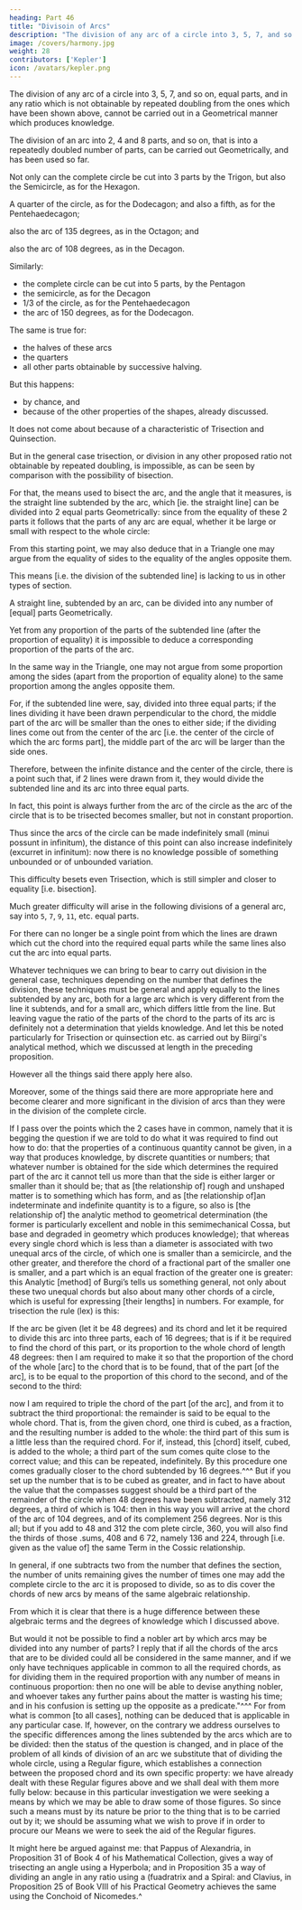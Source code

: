 ```yaml
---
heading: Part 46
title: "Divisoin of Arcs"
description: "The division of any arc of a circle into 3, 5, 7, and so on, equal parts, and in any ratio which is not obtainable by repeated doubling from the ones which have been shown above, cannot be carried out in a Geometrical manner which produces knowledge"
image: /covers/harmony.jpg
weight: 28
contributors: ['Kepler']
icon: /avatars/kepler.png
---
```





The division of any arc of a circle into 3, 5, 7, and so on, equal parts, and in any ratio which is not obtainable by repeated doubling from the ones which have been shown above, cannot be carried out in a Geometrical manner which produces knowledge.

The division of an arc into 2, 4 and 8 parts, and so on, that is into a repeatedly doubled number of parts, can be carried out Geometrically, and has been used so far.

Not only can the complete circle be cut into 3 parts by the Trigon, but also the Semicircle, as for the Hexagon.

A quarter of the circle, as for the Dodecagon; and also a fifth, as for
the Pentehaedecagon; 

also the arc of 135 degrees, as in the Octagon; and

also the arc of 108 degrees, as in the Decagon. 

Similarly:
- the complete circle can be cut into 5 parts, by the Pentagon
- the semicircle, as for the Decagon
- 1/3 of the circle, as for the Pentehaedecagon
- the arc of 150 degrees, as for the Dodecagon.

The same is true for:
- the halves of these arcs
- the quarters
- all other parts obtainable by successive halving. 

But this happens:
- by chance, and
- because of the other properties of the shapes, already discussed.

It does not come about because of a characteristic of Trisection and Quinsection.

But in the general case trisection, or division in any other proposed ratio not obtainable by repeated doubling, is impossible, as can be seen by comparison with the possibility of bisection. 

For that, the means used to bisect the arc, and the angle that it measures, is the straight line subtended by the arc, which [ie. the straight line] can be divided into 2 equal parts Geometrically: since from the equality of these 2 parts it follows that the parts of any arc are equal, whether it be large or small with respect to the whole circle: 

From this starting point, we may also deduce that in a Triangle one may argue from the equality of sides to the equality of the angles opposite them.

This means [i.e. the division of the subtended line] is lacking to us in other types of section. 

A straight line, subtended by an arc, can be divided into any number of [equal] parts Geometrically.

Yet from any proportion of the parts of the subtended line (after the proportion of equality) it is impossible to deduce a corresponding proportion of the parts of the arc.

In the same way in the Triangle, one may not argue from some proportion among the sides (apart from the proportion of equality alone) to the same proportion among the angles opposite them. 

For, if the subtended line were, say, divided into three equal parts; if the lines dividing it have been drawn perpendicular to the chord, the middle part of the arc will be smaller than the ones to either side; if the dividing lines come out from the center of the arc [i.e. the center of the circle of which the arc forms part], the middle part of the arc will be larger than the side ones. 

Therefore, between the infinite distance and the center of the circle, there is a point such that, if 2 lines were drawn from it, they would divide the subtended line and its arc into three equal parts.

In fact, this point is always further from the arc of the circle as the arc of the circle that is to be trisected becomes smaller, but not in constant proportion.

Thus since the arcs of the circle can be made indefinitely small (minui possunt in infinitum), the distance of this point can also increase indefinitely (excurret in infinitum): now there is no knowledge
possible of something unbounded or of unbounded variation.

This difficulty besets even Trisection, which is still simpler and closer to equality [i.e. bisection].

Much greater difficulty will arise in the following divisions of a general arc, say into `5`, `7`, `9`, `11`, etc. equal parts. 

For there can no longer be a single point from which the lines are drawn which cut the chord into the required equal parts while the same lines also cut the arc into equal parts.

Whatever techniques we can bring to bear to carry out division in the general case, techniques depending on the number that defines the division, these techniques must be general and apply equally to the lines subtended by any arc, both for a large arc which is very different from the line it subtends, and for a small arc, which differs little from the line. But leaving vague the ratio of the parts of the chord to the parts of its arc is definitely not a determination that yields knowledge. And let this be noted particularly for Trisection or quinsection etc. as carried out by Biirgi's analytical method, which we discussed at length in the preceding proposition. 

However all the things said there apply here also.

Moreover, some of the things said there are more appropriate here and become clearer and more significant in the division of arcs than they were in the division of the complete circle. 

If I pass over the points which the 2 cases have in common, namely that it is begging the question if we are told to do what it was required to find out how to do: that the properties of a continuous quantity cannot be given, in a way that produces knowledge, by discrete quantities or numbers; that whatever number is obtained for the side which determines the required part of the arc it cannot tell us more than that the side is either larger or smaller than it should be; that as [the relationship of] rough and unshaped matter is to something which has form, and as [the relationship of]an indeterminate and indefinite quantity is to a figure, so also is [the relationship of] the analytic method to geometrical determination (the former is particularly excellent and noble in this semimechanical Cossa, but base and degraded in geometry which produces knowledge); that whereas every single chord which is less than a diameter is associated with two unequal arcs of the circle, of which one is smaller than a semicircle, and the other greater, and therefore the chord of a fractional part of the smaller one is smaller, and a part which is an equal fraction of the greater one is greater: this Analytic [method] of Burgi’s tells us something general, not only about these two unequal chords but also about many other chords of a circle, which is useful for expressing [their lengths] in numbers. For example, for trisection the rule (lex) is this: 

If the arc be given (let it be 48 degrees) and its chord and let it be required to divide this arc into three parts, each of 16 degrees; that is if it be required to find the chord of this part, or its proportion to the whole chord of length 48 degrees: then I am required to make it so that the proportion of the chord of the whole [arc] to the chord that is to be found, that of the part [of the arc], is to be equal to the proportion of this chord to the second, and of the second
to the third: 

now I am required to triple the chord of the part [of the arc], and from it to subtract the third proportional: the remainder is said to be equal to the whole chord. That is, from the given chord, one third is cubed, as a fraction, and the resulting number is added to the whole: the third part of this sum is a little less than the required chord. For if, instead, this [chord] itself, cubed, is added to the whole; a third part of the sum comes quite close to the correct value; and this can be repeated, indefinitely. By this procedure one comes gradually
closer to the chord subtended by 16 degrees.^^^ But if you set up the number
that is to be cubed as greater, and in fact to have about the value that the compasses suggest should be a third part of the remainder of the circle when 48
degrees have been subtracted, namely 312 degrees, a third of which is 104: then
in this way you will arrive at the chord of the arc of 104 degrees, and of its
complement 256 degrees. Nor is this all; but if you add to 48 and 312 the com­
plete circle, 360, you will also find the thirds of those .sums, 408 and 6 72, namely
136 and 224, through [i.e. given as the value of] the same Term in the Cossic
relationship.

In general, if one subtracts two from the number that defines the section, the number of units remaining gives the number of times one may add the complete circle to the arc it is proposed to divide, so as to dis­ cover the chords of new arcs by means of the same algebraic relationship.

From which it is clear that there is a huge difference between these algebraic terms and the degrees of knowledge which I discussed above.

But would it not be possible to find a nobler art by which arcs may be divided
into any number of parts? I reply that if all the chords of the arcs that are to
be divided could all be considered in the same manner, and if we only have
techniques applicable in common to all the required chords, as for dividing them
in the required proportion with any number of means in continuous proportion:
then no one will be able to devise anything nobler, and whoever takes any further
pains about the matter is wasting his time; and in his confusion is setting up
the opposite as a predicate."^^^ For from what is common [to all cases], nothing
can be deduced that is applicable in any particular case.
If, however, on the contrary we address ourselves to the specific differences
among the lines subtended by the arcs which are to be divided: then the status
of the question is changed, and in place of the problem of all kinds of division
of an arc we substitute that of dividing the whole circle, using a Regular figure,
which establishes a connection between the proposed chord and its own specific
property: we have already dealt with these Regular figures above and we shall
deal with them more fully below: because in this particular investigation we
were seeking a means by which we may be able to draw some of those figures.
So since such a means must by its nature be prior to the thing that is to be
carried out by it; we should be assuming what we wish to prove if in order to
procure our Means we were to seek the aid of the Regular figures.

It might here be argued against me: that Pappus of Alexandria, in
Proposition 31 of Book 4 of his Mathematical Collection, gives a
way of trisecting an angle using a Hyperbola; and in Proposition 35 a way of dividing an angle in any ratio using a (fuadratrix and a Spiral: and Clavius, in Proposition 25 of Book VIII of his Practical Geometry achieves the same using the Conchoid of Nicomedes.^

